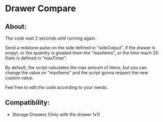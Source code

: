 # Drawer Compare

## About:
The code wait 2 seconds until running again.

Send a redstone pulse on the side defined in "sideOutput", if the drawer is empyt, or 
the quantity is greated them the "maxItems", or
the time reach 20 thats is defined in "maxTimer".

By default, the script calculates the max amount of items, but you can change the value on "maxItems" and the script gonna respect the new custom value.

Feel free to edit the code according to your needs. 

## Compatibility:
- Storage Drawers (Only with the drawer 1x1)


